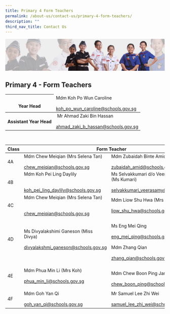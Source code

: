 ```yaml
---
title: Primary 4 Form Teachers
permalink: /about-us/contact-us/primary-4-form-teachers/
description: ""
third_nav_title: Contact Us
---
```

![](/images/About%20Us/subbanner2.jpg)

## **Primary 4 - Form Teachers**


<table>
<thead>
  <tr>
    <th><br>Year Head</th>
    <td>Mdm Koh Po Wun Caroline<br><br><a href="mailto:koh_po_wun_caroline@schools.gov.sg">koh_po_wun_caroline@schools.gov.sg</a></td>
  </tr>
</thead>
	<tbody>
  <tr>
    <th>  Assistant Year Head</th>
    <td>  Mr Ahmad Zaki Bin Hassan<br><br><a href="mailto:ahmad_zaki_b_hassan@schools.gov.sg">ahmad_zaki_b_hassan@schools.gov.sg</a>  </td>
  </tr>
</tbody>
</table>
<br>

<table>
<thead>
  <tr>
    <th>Class</th>
    <th colspan="2">Form Teacher</th>
  </tr>
</thead>
<tbody>
  <tr>
    <td>4A</td>
    <td>Mdm Chew Meiqian (Mrs Selena Tan)<br><br><a href="mailto:chew_meiqian@schools.gov.sg" target="_blank" rel="noopener noreferrer">chew_meiqian@schools.gov.sg</a></td>
    <td>Mdm Zubaidah Binte Amid<br><br><a href="mailto:zubaidah_amid@schools.gov.sg">zubaidah_amid@schools.gov.sg</a><br></td>
  </tr>
  <tr>
    <td>4B</td>
    <td>Mdm Koh Pei Ling Daylily<br><br><br><a href="mailto:koh_pei_ling_daylily@schools.gov.sg" target="_blank" rel="noopener noreferrer">koh_pei_ling_daylily@schools.gov.sg</a><br></td>
    <td>Ms Selvakkumari d/o Veerasamy <br>(Ms Kumari)<br><br><a href="mailto:selvakkumari_veerasamy@schools.gov.sg" target="_blank" rel="noopener noreferrer">selvakkumari_veerasamy@schools.gov.sg</a><br></td>
  </tr>
  <tr>
    <td>4C</td>
    <td>Mdm Chew Meiqian (Mrs Selena Tan)<br><br><br><a href="mailto:chew_meiqian@schools.gov.sg" target="_blank" rel="noopener noreferrer">chew_meiqian@schools.gov.sg</a></td>
    <td>Mdm Liow Shu Hwa (Mrs Joanne Goh)<br><br><a href="mailto:liow_shu_hwa@schools.gov.sg">liow_shu_hwa@schools.gov.sg</a><br></td>
  </tr>
  <tr>
    <td>4D</td>
    <td><br>Ms Divyalakshimi Ganeson (Miss Divya)<br><br><a href="mailto:divyalakshmi_ganeson@schools.gov.sg" target="_blank" rel="noopener noreferrer">divyalakshmi_ganeson@schools.gov.sg</a><br><br></td>
    <td><br>Ms Eng Mei Qing<br><br><a href="mailto:eng_mei_qing@schools.gov.sg" target="_blank" rel="noopener noreferrer">eng_mei_qing@schools.gov.sg</a><br><br>Mdm Zhang Qian<br><br><a href="mailto:zhang_qian@schools.gov.sg" target="_blank" rel="noopener noreferrer">zhang_qian@schools.gov.sg</a><br></td>
  </tr>
  <tr>
    <td>4E</td>
    <td><br>Mdm Phua Min Li (Mrs Koh)<br><br><a href="mailto:phua_min_li@schools.gov.sg" target="_blank" rel="noopener noreferrer">phua_min_li@schools.gov.sg</a><br><br></td>
    <td><br>Mdm Chew Boon Ping Janice<br><br><a href="mailto:chew_boon_ping@schools.gov.sg" target="_blank" rel="noopener noreferrer">chew_boon_ping@schools.gov.sg</a><br></td>
  </tr>
  <tr>
    <td>4F</td>
    <td>Mdm Goh Yan Qi<br><br><a href="mailto:goh_yan_qi@schools.gov.sg" target="_blank" rel="noopener noreferrer">goh_yan_qi@schools.gov.sg</a></td>
    <td>Mr Samuel Lee Zhi Wei<br><br><a href="mailto:samuel_lee_zhi_wei@schools.gov.sg">samuel_lee_zhi_wei@schools.gov.sg</a></td>
  </tr>
</tbody>
</table>